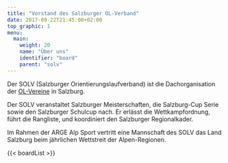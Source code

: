 ```yaml
---
title: "Vorstand des Salzburger OL-Verband"
date: 2017-09-22T21:45:00+02:00
top_graphic: 1
menu:
  main:
    weight: 20
    name: "Über uns"
    identifier: "board"
    parent: "solv"
---
```


Der SOLV (Salzburger Orientierungslaufverband) ist die Dachorganisation der [OL-Vereine](/clubs) in Salzburg.

Der SOLV veranstaltet Salzburger Meisterschaften, die Salzburg-Cup Serie sowie den Salzburger Schulcup nach. Er erlässt die Wettkampfordnung, führt die Rangliste, und koordiniert den Salzburger Regionalkader.

Im Rahmen der ARGE Alp Sport vertritt eine Mannschaft des SOLV das Land Salzburg beim jährlichen Wettstreit der Alpen-Regionen.

<table class="tablepress">
    <!-- <thead>
        <tr>
            <th>Name</th>
            <th>Funktion</th>
        </tr>
    </thead> -->
    <tbody>
        {{< boardList >}}
    </tbody>
</table>